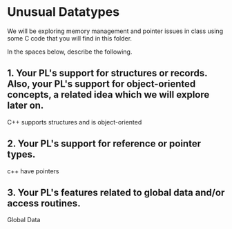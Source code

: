 # Unusual Datatypes

We will be exploring memory management and pointer issues in class using some C code that you will find in this folder.

In the spaces below, describe the following.

## 1. Your PL's support for structures or records. Also, your PL's support for object-oriented concepts, a related idea which we will explore later on.

C++ supports structures and is object-oriented
## 2. Your PL's support for reference or pointer types.

c++ have pointers

## 3. Your PL's features related to global data and/or access routines.

Global Data
